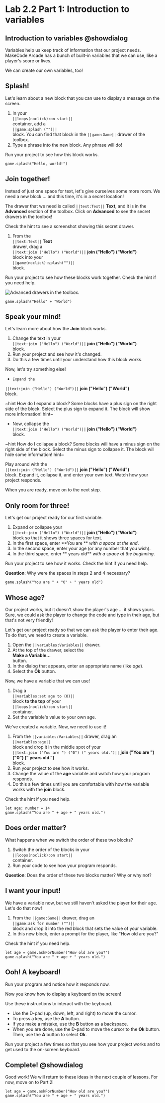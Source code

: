 # Lab 2.2 Part 1: Introduction to variables

## Introduction to variables @showdialog

Variables help us keep track of information that our project needs.
MakeCode Arcade has a bunch of built-in variables that we can use, like
a player's score or lives.

We can create our own variables, too!

## Splash!

Let's learn about a new block that you can use to display a message on
the screen.

1.   In your   
``||loops(noclick):on start||``   
container, add a   
``||game:splash ("")||``   
block. You can find that block in the ``||game:Game||`` drawer of the toolbox.
1.   Type a phrase into the new block. Any phrase will do!

Run your project to see how this block works.

```blocks
game.splash("Hello, world!")
```

## Join together!

Instead of just one space for text, let's give ourselves some more room.
We need a new block ... and this time, it's in a secret location!

The drawer that we need is called ``||text:Text||`` **Text**,
and it is in the **Advanced** section of the toolbox.
Click on **Advanced** to see the secret drawers in the toolbox!

Check the hint to see a screenshot showing this secret drawer.

1.   From the   
``||text:Text||`` **Text**   
drawer, drag a   
``||text:join ("Hello") ("World")||`` **join ("Hello") ("World")**   
block into your   
``||game(noclick):splash("")||``   
block.

Run your project to see how these blocks work together.
Check the hint if you need help.

![Advanced drawers in the toolbox.](https://alex-kulcsar.github.io/introcs-tutorials/assets/images/S01.L02.02.P01.text_drawer.png)

```blocks
game.splash("Hello" + "World")
```

## Speak your mind!

Let's learn more about how the **Join** block works.

1.    Change the text in your   
``||text:join ("Hello") ("World")||`` **join ("Hello") ("World")**   
block.
1.    Run your project and see how it's changed.
1.    Do this a few times until your understand how this block works.

Now, let's try something else!

-     Expand the   
``||text:join ("Hello") ("World")||`` **join ("Hello") ("World")**   
block.

~hint How do I expand a block?
Some blocks have a plus sign on the right side of the block. Select the
plus sign to expand it. The block will show more information!
hint~

-    Now, collapse the   
``||text:join ("Hello") ("World")||`` **join ("Hello") ("World")**   
block.

~hint How do I collapse a block?
Some blocks will have a minus sign on the right side of the block.
Select the minus sign to collapse it. The block will hide some information!
hint~

Play around with the   
``||text:join ("Hello") ("World")||`` **join ("Hello") ("World")**   
block.
Expand it, collapse it, and enter your own text.
Watch how your project responds.

When you are ready, move on to the next step.

## Only room for three!

Let's get our project ready for our first variable.

1.   Expand or collapse your   
``||text:join ("Hello") ("World")||`` **join ("Hello") ("World")**   
block
so that it shows three spaces for text.
1.   In the first space, enter **You are ** *with a space at the end*.
1.   In the second space, enter your age (or any number that you wish).
1.   In the third space, enter ** years old** *with a space at the beginning*.

Run your project to see how it works.
Check the hint if you need help.

**Question**: Why were the spaces in steps 2 and 4 necessary?

```blocks
game.splash("You are " + "0" + " years old")
```

## Whose age?

Our project works, but it doesn't show the player's age ... it shows yours.
Sure, we could ask the player to change the code and type in their age,
but that's not very friendly!

Let's get our project ready so that we can ask the player to enter their age.
To do that, we need to create a variable.

1.   Open the ``||variables:Variables||`` drawer.
1.   At the top of the drawer, select the   
**Make a Variable...**   
button.
1.   In the dialog that appears, enter an appropriate name (like *age*).
1.   Select the **Ok** button.

Now, we have a variable that we can use!

1.   Drag a   
``||variables:set age to (0)||``   
block **to the top** of your   
``||loops(noclick):on start||``   
container.
1.   Set the variable's value to your own age.

We've created a variable. Now, we need to use it!

1.   From the ``||variables:Variables||`` drawer, drag an   
``||variables:age||``   
block and drop it in the middle spot of your   
``||text:join ("You are ") ("0") (" years old.")||`` **join ("You are ") ("0") (" years old.")**   
block.
1.   Run your project to see how it works.
1.   Change the value of the **age** variable and watch how your program
responds.
1.   Do this a few times until you are comfortable with how the variable
works with the **join** block.

Check the hint if you need help.

```blocks
let age: number = 14
game.splash("You are " + age + " years old.")
```

## Does order matter?

What happens when we switch the order of these two blocks?

1.   Switch the order of the blocks in your   
``||loops(noclick):on start||``   
container.
1.   Run your code to see how your program responds.

**Question**: Does the order of these two blocks matter? Why or why not?

## I want your input!

We have a variable now, but we still haven't asked the player for their age.
Let's do that now!

1.   From the ``||game:Game||`` drawer, drag an   
``||game:ask for number ("")||``   
block and drop it into the red block
that sets the value of your variable.
1.   In this new block, enter a prompt for the player,
like "How old are you?"

Check the hint if you need help.

```blocks
let age = game.askForNumber("How old are you?")
game.splash("You are " + age + " years old.")
```

## Ooh! A keyboard!

Run your program and notice how it responds now.

Now you know how to display a keyboard on the screen!

Use these instructions to interact with the keyboard.

-    Use the D-pad (up, down, left, and right) to move the cursor.
-    To press a key, use the **A** button.
-    If you make a mistake, use the **B** button as a backspace.
-    When you are done, use the D-pad to move the cursor to the **Ok** button.
Then, use the **A** button to select **Ok**.

Run your project a few times so that you see how your project works
and to get used to the on-screen keyboard.

## Complete! @showdialog

Good work! We will return to these ideas in the next couple of lessons.
For now, move on to Part 2!

```ghost
let age = game.askForNumber("How old are you?")
game.splash("You are " + age + " years old.")
```